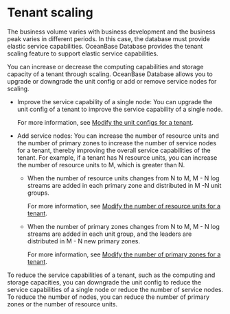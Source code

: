 # Tenant scaling

The business volume varies with business development and the business peak varies in different periods. In this case, the database must provide elastic service capabilities. OceanBase Database provides the tenant scaling feature to support elastic service capabilities.

You can increase or decrease the computing capabilities and storage capacity of a tenant through scaling. OceanBase Database allows you to upgrade or downgrade the unit config or add or remove service nodes for scaling.

* Improve the service capability of a single node: You can upgrade the unit config of a tenant to improve the service capability of a single node.

   For more information, see [Modify the unit configs for a tenant](../800.tenant-scale-in-and-out/200.adjust-resource-specifications.md).

* Add service nodes: You can increase the number of resource units and the number of primary zones to increase the number of service nodes for a tenant, thereby improving the overall service capabilities of the tenant. For example, if a tenant has N resource units, you can increase the number of resource units to M, which is greater than N.

   * When the number of resource units changes from N to M, M - N log streams are added in each primary zone and distributed in M -N unit groups.

      For more information, see [Modify the number of resource units for a tenant](../800.tenant-scale-in-and-out/300.adjust-unit-number.md).

   * When the number of primary zones changes from N to M, M - N log streams are added in each unit group, and the leaders are distributed in M - N new primary zones.

      For more information, see [Modify the number of primary zones for a tenant](../800.tenant-scale-in-and-out/400.adjust-primary-zone.md).

To reduce the service capabilities of a tenant, such as the computing and storage capacities, you can downgrade the unit config to reduce the service capabilities of a single node or reduce the number of service nodes. To reduce the number of nodes, you can reduce the number of primary zones or the number of resource units.

